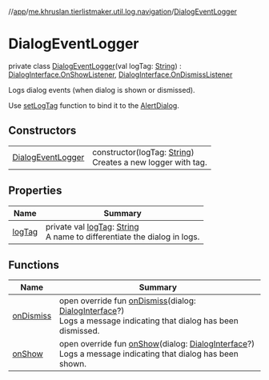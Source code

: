 //[app](../../../index.md)/[me.khruslan.tierlistmaker.util.log.navigation](../index.md)/[DialogEventLogger](index.md)

# DialogEventLogger

private class [DialogEventLogger](index.md)(val logTag: [String](https://kotlinlang.org/api/latest/jvm/stdlib/kotlin/-string/index.html)) : [DialogInterface.OnShowListener](https://developer.android.com/reference/kotlin/android/content/DialogInterface.OnShowListener.html), [DialogInterface.OnDismissListener](https://developer.android.com/reference/kotlin/android/content/DialogInterface.OnDismissListener.html)

Logs dialog events (when dialog is shown or dismissed).

Use [setLogTag](../set-log-tag.md) function to bind it to the [AlertDialog](https://developer.android.com/reference/kotlin/androidx/appcompat/app/AlertDialog.html).

## Constructors

| | |
|---|---|
| [DialogEventLogger](-dialog-event-logger.md) | constructor(logTag: [String](https://kotlinlang.org/api/latest/jvm/stdlib/kotlin/-string/index.html))<br>Creates a new logger with tag. |

## Properties

| Name | Summary |
|---|---|
| [logTag](log-tag.md) | private val [logTag](log-tag.md): [String](https://kotlinlang.org/api/latest/jvm/stdlib/kotlin/-string/index.html)<br>A name to differentiate the dialog in logs. |

## Functions

| Name | Summary |
|---|---|
| [onDismiss](on-dismiss.md) | open override fun [onDismiss](on-dismiss.md)(dialog: [DialogInterface](https://developer.android.com/reference/kotlin/android/content/DialogInterface.html)?)<br>Logs a message indicating that dialog has been dismissed. |
| [onShow](on-show.md) | open override fun [onShow](on-show.md)(dialog: [DialogInterface](https://developer.android.com/reference/kotlin/android/content/DialogInterface.html)?)<br>Logs a message indicating that dialog has been shown. |
